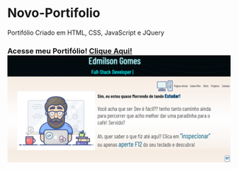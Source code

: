 # Novo-Portifolio
Portifólio Criado em HTML, CSS, JavaScript e JQuery

<h3>Acesse meu Portifólio! <a href="https://edmilsondmx.github.io/Novo-Portifolio/" target="_blank" rel="external">Clique Aqui!</a>

<img src="assets/images/portifolio.png" alt="">
